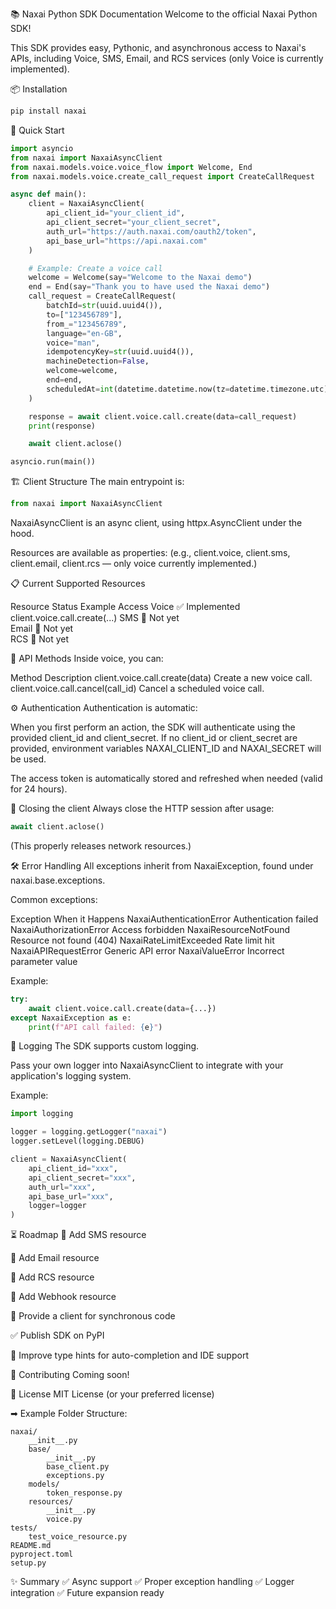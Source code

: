 📚 Naxai Python SDK Documentation
Welcome to the official Naxai Python SDK!

This SDK provides easy, Pythonic, and asynchronous access to Naxai's APIs, including Voice, SMS, Email, and RCS services (only Voice is currently implemented).

📦 Installation
```bash
pip install naxai
```


🚀 Quick Start
```python
import asyncio
from naxai import NaxaiAsyncClient
from naxai.models.voice.voice_flow import Welcome, End
from naxai.models.voice.create_call_request import CreateCallRequest

async def main():
    client = NaxaiAsyncClient(
        api_client_id="your_client_id",
        api_client_secret="your_client_secret",
        auth_url="https://auth.naxai.com/oauth2/token",
        api_base_url="https://api.naxai.com"
    )

    # Example: Create a voice call
    welcome = Welcome(say="Welcome to the Naxai demo")
    end = End(say="Thank you to have used the Naxai demo")
    call_request = CreateCallRequest(
        batchId=str(uuid.uuid4()),
        to=["123456789"],
        from_="123456789",
        language="en-GB",
        voice="man",
        idempotencyKey=str(uuid.uuid4()),
        machineDetection=False,
        welcome=welcome,
        end=end,
        scheduledAt=int(datetime.datetime.now(tz=datetime.timezone.utc)).timestamp()
    )

    response = await client.voice.call.create(data=call_request)
    print(response)

    await client.aclose()

asyncio.run(main())
```
🏗 Client Structure
The main entrypoint is:

```python
from naxai import NaxaiAsyncClient
```
NaxaiAsyncClient is an async client, using httpx.AsyncClient under the hood.

Resources are available as properties:
(e.g., client.voice, client.sms, client.email, client.rcs — only voice currently implemented.)

📋 Current Supported Resources

Resource    Status	Example Access
Voice   ✅ Implemented	client.voice.call.create(...)
SMS 🚧  Not yet	
Email   🚧  Not yet	
RCS 🚧  Not yet

📖 API Methods
Inside voice, you can:

Method	Description
client.voice.call.create(data)	Create a new voice call.
client.voice.call.cancel(call_id)	Cancel a scheduled voice call.

⚙ Authentication
Authentication is automatic:

When you first perform an action, the SDK will authenticate using the provided client_id and client_secret.
If no client_id or client_secret are provided, environment variables NAXAI_CLIENT_ID and NAXAI_SECRET will be used.

The access token is automatically stored and refreshed when needed (valid for 24 hours).

🧹 Closing the client
Always close the HTTP session after usage:

```python
await client.aclose()
```
(This properly releases network resources.)

🛠 Error Handling
All exceptions inherit from NaxaiException, found under naxai.base.exceptions.

Common exceptions:


Exception	When it Happens
NaxaiAuthenticationError	Authentication failed
NaxaiAuthorizationError	Access forbidden
NaxaiResourceNotFound	Resource not found (404)
NaxaiRateLimitExceeded	Rate limit hit
NaxaiAPIRequestError	Generic API error
NaxaiValueError         Incorrect parameter value

Example:
```python
try:
    await client.voice.call.create(data={...})
except NaxaiException as e:
    print(f"API call failed: {e}")
```
📓 Logging
The SDK supports custom logging.

Pass your own logger into NaxaiAsyncClient to integrate with your application's logging system.

Example:
```python
import logging

logger = logging.getLogger("naxai")
logger.setLevel(logging.DEBUG)

client = NaxaiAsyncClient(
    api_client_id="xxx",
    api_client_secret="xxx",
    auth_url="xxx",
    api_base_url="xxx",
    logger=logger
)
```
⏳ Roadmap
 🚧 Add SMS resource

 🚧 Add Email resource

 🚧 Add RCS resource

 🚧 Add Webhook resource

 🚧 Provide a client for synchronous code

 ✅ Publish SDK on PyPI

 🚧 Improve type hints for auto-completion and IDE support

🤝 Contributing
Coming soon!

📜 License
MIT License (or your preferred license)

➡ Example Folder Structure:
```arduino
naxai/
    __init__.py
    base/
        __init__.py
        base_client.py
        exceptions.py
    models/
        token_response.py
    resources/
        __init__.py
        voice.py
tests/
    test_voice_resource.py
README.md
pyproject.toml
setup.py
```
✨ Summary
✅ Async support
✅ Proper exception handling
✅ Logger integration
✅ Future expansion ready
